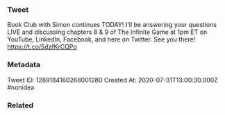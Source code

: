 ### Tweet
Book Club with Simon continues TODAY! I'll be answering your questions LIVE and discussing chapters 8 &amp; 9 of The Infinite Game at 1pm ET on YouTube, LinkedIn, Facebook, and here on Twitter. See you there! https://t.co/5dzfKrCQPo

### Metadata
Tweet ID: 1289184160268001280
Created At: 2020-07-31T13:00:30.000Z
#nonidea

### Related

